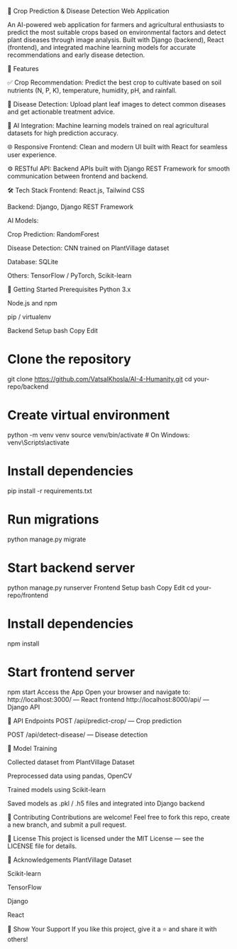 🌾 Crop Prediction & Disease Detection Web Application

An AI-powered web application for farmers and agricultural enthusiasts to predict the most suitable crops based on environmental factors and detect plant diseases through image analysis.
Built with Django (backend), React (frontend), and integrated machine learning models for accurate recommendations and early disease detection.

🚀 Features

✅ Crop Recommendation:
Predict the best crop to cultivate based on soil nutrients (N, P, K), temperature, humidity, pH, and rainfall.

🦠 Disease Detection:
Upload plant leaf images to detect common diseases and get actionable treatment advice.

🧠 AI Integration:
Machine learning models trained on real agricultural datasets for high prediction accuracy.

🌐 Responsive Frontend:
Clean and modern UI built with React for seamless user experience.

⚙️ RESTful API:
Backend APIs built with Django REST Framework for smooth communication between frontend and backend.

🛠️ Tech Stack
Frontend: React.js, Tailwind CSS 

Backend: Django, Django REST Framework

AI Models:

Crop Prediction: RandomForest 

Disease Detection: CNN trained on PlantVillage dataset 

Database: SQLite 

Others: TensorFlow / PyTorch, Scikit-learn


🚀 Getting Started
Prerequisites
Python 3.x

Node.js and npm

pip / virtualenv

Backend Setup
bash
Copy
Edit
# Clone the repository
git clone https://github.com/VatsalKhosla/AI-4-Humanity.git
cd your-repo/backend

# Create virtual environment
python -m venv venv
source venv/bin/activate  # On Windows: venv\Scripts\activate

# Install dependencies
pip install -r requirements.txt

# Run migrations
python manage.py migrate

# Start backend server
python manage.py runserver
Frontend Setup
bash
Copy
Edit
cd your-repo/frontend

# Install dependencies
npm install

# Start frontend server
npm start
Access the App
Open your browser and navigate to:
http://localhost:3000/ — React frontend
http://localhost:8000/api/ — Django API

🧩 API Endpoints
POST /api/predict-crop/ — Crop prediction

POST /api/detect-disease/ — Disease detection


🧠 Model Training

Collected dataset from PlantVillage Dataset

Preprocessed data using pandas, OpenCV

Trained models using Scikit-learn 

Saved models as .pkl / .h5 files and integrated into Django backend

🤝 Contributing
Contributions are welcome!
Feel free to fork this repo, create a new branch, and submit a pull request.

📄 License
This project is licensed under the MIT License — see the LICENSE file for details.

🙌 Acknowledgements
PlantVillage Dataset

Scikit-learn

TensorFlow

Django

React

🌟 Show Your Support
If you like this project, give it a ⭐️ and share it with others!
